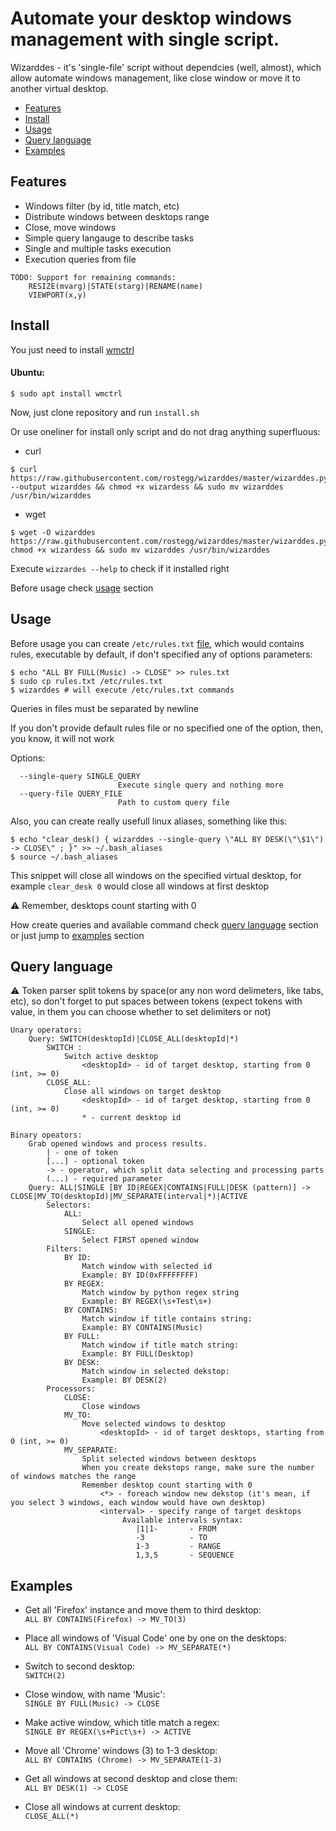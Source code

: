 # Automate your desktop windows management with single script.

Wizarddes - it's 'single-file' script without dependcies (well, almost), which allow automate windows management, like close window or move it to another virtual desktop.   
  
<!-- TOC depthFrom:1 depthTo:3 withLinks:1 updateOnSave:1 orderedList:0 -->
* [Features](#features)
* [Install](#install)
* [Usage](#usage)
* [Query language](#query-language)
* [Examples](#examples)
<!-- /TOC -->
  
## Features

* Windows filter (by id, title match, etc)  
* Distribute windows between desktops range  
* Close, move windows  
* Simple query langauge to describe tasks  
* Single and multiple tasks execution 
* Execution queries from file

```
TODO: Support for remaining commands:  
    RESIZE(mvarg)|STATE(starg)|RENAME(name)
    VIEWPORT(x,y)
```

## Install

You just need to install [wmctrl](https://linux.die.net/man/1/wmctrl)  

#### Ubuntu:  
```
$ sudo apt install wmctrl
```
  
Now, just clone repository and run `install.sh`

Or use oneliner for install only script and do not drag anything superfluous: 

* curl
```
$ curl https://raw.githubusercontent.com/rostegg/wizarddes/master/wizarddes.py --output wizarddes && chmod +x wizardess && sudo mv wizarddes /usr/bin/wizarddes
```
* wget
```
$ wget -O wizarddes https://raw.githubusercontent.com/rostegg/wizarddes/master/wizarddes.py&& chmod +x wizardess && sudo mv wizarddes /usr/bin/wizarddes
```
Execute `wizzardes --help` to check if it installed right   

Before usage check [usage](#usage) section

## Usage
Before usage you can create `/etc/rules.txt` [file](https://github.com/rostegg/wizarddes/blob/master/rules.txt), which would contains rules, executable by default, if don't specified any of options parameters:  

```
$ echo "ALL BY FULL(Music) -> CLOSE" >> rules.txt
$ sudo cp rules.txt /etc/rules.txt
$ wizarddes # will execute /etc/rules.txt commands
```
Queries in files must be separated by newline  

If you don't provide default rules file or no specified one of the option, then, you know, it will not work  

Options:  
```
  --single-query SINGLE_QUERY
                        Execute single query and nothing more
  --query-file QUERY_FILE
                        Path to custom query file
```

Also, you can create really usefull linux aliases, something like this:  
```
$ echo "clear_desk() { wizarddes --single-query \"ALL BY DESK(\"\$1\") -> CLOSE\" ; }" >> ~/.bash_aliases
$ source ~/.bash_aliases
```
This snippet will close all windows on the specified virtual desktop, for example `clear_desk 0` would close all windows at first desktop  

:warning: Remember, desktops count starting with 0

How create queries and available command check [query language](#query-language) section or just jump to [examples](#examples) section  

## Query language

:warning: Token parser split tokens by space(or any non word delimeters, like tabs, etc), so don't forget to put spaces between tokens (expect tokens with value, in them you can choose whether to set delimiters or not)    

```
Unary operators:
    Query: SWITCH(desktopId)|CLOSE_ALL(desktopId|*)
        SWITCH : 
            Switch active desktop
                <desktopId> - id of target desktop, starting from 0 (int, >= 0)
        CLOSE_ALL:
            Close all windows on target desktop
                <desktopId> - id of target desktop, starting from 0 (int, >= 0)
                * - current desktop id

Binary opeators:
    Grab opened windows and process results.
        | - one of token
        [...] - optional token
        -> - operator, which split data selecting and processing parts
        (...) - required parameter
    Query: ALL|SINGLE [BY ID|REGEX|CONTAINS|FULL|DESK (pattern)] -> CLOSE|MV_TO(desktopId)|MV_SEPARATE(interval|*)|ACTIVE
        Selectors:
            ALL:
                Select all opened windows
            SINGLE:
                Select FIRST opened window
        Filters:
            BY ID:
                Match window with selected id
                Example: BY ID(0xFFFFFFFF)
            BY REGEX:
                Match window by python regex string
                Example: BY REGEX(\s+Test\s+)
            BY CONTAINS:
                Match window if title contains string:
                Example: BY CONTAINS(Music)
            BY FULL:
                Match window if title match string:
                Example: BY FULL(Desktop)
            BY DESK:
                Match window in selected dekstop:
                Example: BY DESK(2)
        Processors:
            CLOSE:
                Close windows
            MV_TO:
                Move selected windows to desktop
                    <desktopId> - id of target desktops, starting from 0 (int, >= 0)
            MV_SEPARATE:
                Split selected windows between desktops
                When you create dekstops range, make sure the number of windows matches the range
                Remember desktop count starting with 0
                    <*> - foreach window new dekstop (it's mean, if you select 3 windows, each window would have own desktop)
                    <interval> - specify range of target desktops
                         Available intervals syntax:
                            |1|1-       - FROM
                            -3          - TO
                            1-3         - RANGE
                            1,3,5       - SEQUENCE
```
## Examples

* Get all 'Firefox' instance and move them to third desktop:  
    `ALL BY CONTAINS(Firefox) -> MV_TO(3)`  
    
* Place all windows of 'Visual Code' one by one on the desktops:  
     `ALL BY CONTAINS(Visual Code) -> MV_SEPARATE(*)`  
     
* Switch to second desktop:   
    `SWITCH(2)`  
    
* Close window, with name 'Music':  
    `SINGLE BY FULL(Music) -> CLOSE`  
    
* Make active window, which title match a regex:  
    `SINGLE BY REGEX(\s+Pict\s+) -> ACTIVE`  
    
* Move all 'Chrome' windows (3) to 1-3 desktop:  
    `ALL BY CONTAINS (Chrome) -> MV_SEPARATE(1-3)`  
    
* Get all windows at second desktop and close them:  
    `ALL BY DESK(1) -> CLOSE`  
    
* Close all windows at current desktop:  
    `CLOSE_ALL(*)`  

